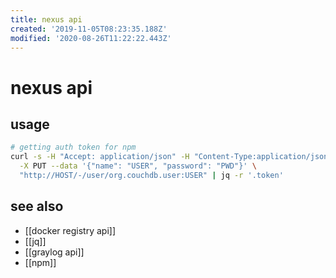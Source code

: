 ```yaml
---
title: nexus api
created: '2019-11-05T08:23:35.188Z'
modified: '2020-08-26T11:22:22.443Z'
---
```


# nexus api

## usage
```sh
# getting auth token for npm
curl -s -H "Accept: application/json" -H "Content-Type:application/json" \
  -X PUT --data '{"name": "USER", "password": "PWD"}' \
  "http://HOST/-/user/org.couchdb.user:USER" | jq -r '.token'
```

## see also
- [[docker registry api]]
- [[jq]]
- [[graylog api]]
- [[npm]]

